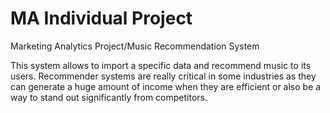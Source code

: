 # MA Individual Project 
Marketing Analytics Project/Music Recommendation System

This system allows to import a specific data and recommend music to its users. Recommender systems are really critical in some industries as they can generate a huge amount of income when they are efficient or also be a way to stand out significantly from competitors.
